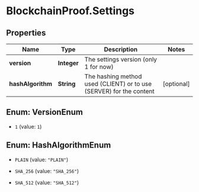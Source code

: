 # BlockchainProof.Settings

## Properties
Name | Type | Description | Notes
------------ | ------------- | ------------- | -------------
**version** | **Integer** | The settings version (only 1 for now) | 
**hashAlgorithm** | **String** | The hashing method used (CLIENT) or to use (SERVER) for the content | [optional] 


<a name="VersionEnum"></a>
## Enum: VersionEnum


* `1` (value: `1`)




<a name="HashAlgorithmEnum"></a>
## Enum: HashAlgorithmEnum


* `PLAIN` (value: `"PLAIN"`)

* `SHA_256` (value: `"SHA_256"`)

* `SHA_512` (value: `"SHA_512"`)




